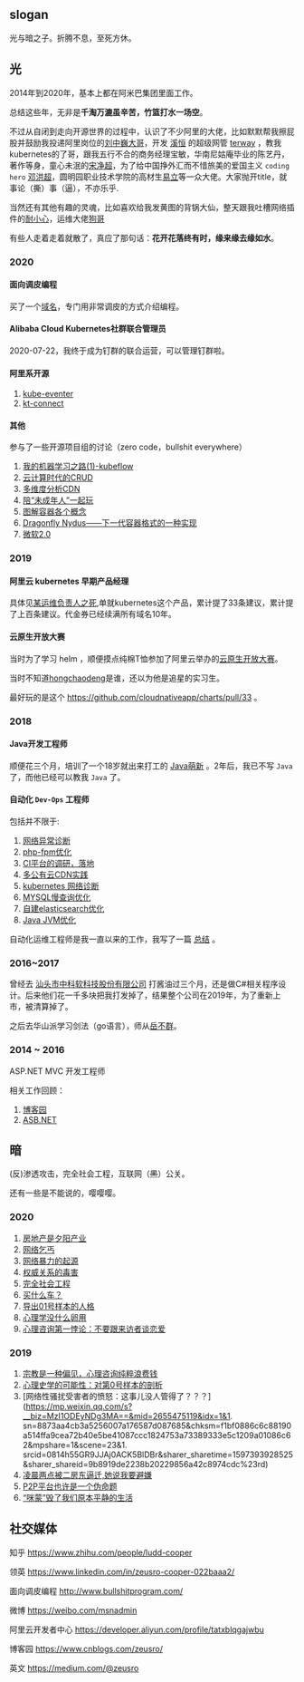 
## slogan

光与暗之子。折腾不息，至死方休。

## 光

2014年到2020年，基本上都在阿米巴集团里面工作。

总结这些年，无非是**千淘万漉虽辛苦，竹篮打水一场空**。

不过从自闭到走向开源世界的过程中，认识了不少阿里的大佬，比如默默帮我擦屁股并鼓励我投递阿里岗位的[刘中巍大哥](https://github.com/ringtail)，开发 [溪恒](https://github.com/AliyunContainerService/terway) 的超级网管 [terway](https://github.com/BSWANG) ，教我kubernetes的了哥，跟我五行不合的商务经理宝敏，华南尼姑庵毕业的陈艺丹，著作等身，童心未泯的[宋净超](https://github.com/rootsongjc)，为了给中国挣外汇而不惜旅美的爱国主义 `coding hero` [邓洪超](https://github.com/hongchaodeng)，圆明园职业技术学院的高材生[易立](https://www.linkedin.com/in/li-yi-7427b5/?originalSubdomain=cn)等一众大佬。大家抛开title，就事论（撕）事（逼），不亦乐乎.

当然还有其他有趣的灵魂，比如喜欢给我发黄图的背锅大仙，整天跟我吐槽网络插件的[耐小心](https://github.com/qiqizjl)，运维大佬[狗哥](https://github.com/sunny0826)

有些人走着走着就散了，真应了那句话：**花开花落终有时，缘来缘去缘如水**。

### 2020

#### 面向调皮编程

买了一个[域名](http://www.bullshitprogram.com/)，专门用非常调皮的方式介绍编程。

#### Alibaba Cloud Kubernetes社群联合管理员

2020-07-22，我终于成为钉群的联合运营，可以管理钉群啦。

#### 阿里系开源

1. [kube-eventer](https://github.com/AliyunContainerService/kube-eventer)
1. [kt-connect](https://github.com/zeusro/kt-connect)

#### 其他

参与了一些开源项目组的讨论（zero code，bullshit everywhere）

1. [我的机器学习之路(1)-kubeflow](https://zhuanlan.zhihu.com/p/78595556)
1. [云计算时代的CRUD](https://zhuanlan.zhihu.com/p/143005015)
1. [多维度分析CDN](https://zhuanlan.zhihu.com/p/142787755)
1. [陪“未成年人”一起玩](https://zhuanlan.zhihu.com/p/163800056)
1. [图解容器各个概念](https://developer.aliyun.com/article/770150)
1. [Dragonfly Nydus——下一代容器格式的一种实现](https://developer.aliyun.com/article/769558)
1. [微软2.0](http://www.zeusro.com/2020/08/07/fuck-microsoft/)

### 2019

#### 阿里云 kubernetes 早期产品经理

具体见[某运维负责人之死](https://developer.aliyun.com/article/765447),单就kubernetes这个产品，累计提了33条建议，累计提了上百条建议。代金券已经续满所有域名10年。

#### 云原生开放大赛

当时为了学习 helm ，顺便摸点纯棉T恤参加了阿里云举办的[云原生开放大赛](https://github.com/cloudnativeapp/charts/pulls?q=is%3Apr+author%3Azeusro+is%3Aclosed)。

当时不知道[hongchaodeng](https://github.com/hongchaodeng)是谁，还以为他是追星的实习生。

最好玩的是这个 https://github.com/cloudnativeapp/charts/pull/33 。

### 2018

#### Java开发工程师

顺便花三个月，培训了一个18岁就出来打工的 [Java萌新](https://github.com/liaozihong) 。2年后，我已不写 `Java` 了，而他已经可以教我 `Java` 了。

#### 自动化 `Dev-Ops` 工程师

包括并不限于:

1. [网络异常诊断](https://www.zeusro.com/2020/03/05/baidu-sb/)
1. [php-fpm优化](https://www.zeusro.com/2019/11/25/improve-php-fpm/)
1. [CI平台的调研，落地](http://www.zeusro.com/archive/?tag=CI)
1. [多公有云CDN实践](https://www.zeusro.com/2019/09/20/cdn-pickup/)
1. [kubernetes 网络诊断](https://www.zeusro.com/2019/05/11/kubernetes-timeout/)
1. [MYSQL慢查询优化](https://www.zeusro.com/2019/03/14/mysql-solve-slow-query/)
1. [自建elasticsearch优化](https://www.zeusro.com/2018/12/26/improve-elasticsearch/)
1. [Java JVM优化](https://www.zeusro.com/2018/06/21/jvm/)

自动化运维工程师是我一直以来的工作，我写了一篇 [总结](http://www.zeusro.com/2020/04/09/my-road-of-devops/) 。

### 2016~2017

曾经去
[汕头市中科软科技股份有限公司](https://mp.weixin.qq.com/s?__biz=MzI1ODEyNDg3MA==&mid=2655475524&idx=1&sn=09b92935059916521ec89532697d2d17&chksm=f1bf0a6dc6c8837bd4d998d5a1140601aabfaa026ca5db98db92ccdde55555ac8f75fe4bccec&mpshare=1&scene=23&srcid=0814ytFF5GIc4GB7OpPHhplK&sharer_sharetime=1597407153060&sharer_shareid=9b8919de2238b20229856a42c8974cdc#rd)
打酱油过三个月，还是做C#相关程序设计。后来他们花一千多块把我打发掉了，结果整个公司在2019年，为了重新上市，被清算掉了。

之后去华山派学习剑法（go语言），师从[岳不群](http://mp.weixin.qq.com/s?__biz=MzI1ODEyNDg3MA==&mid=2655475621&idx=1&sn=44762063e90046f87c2baea882d72051&chksm=f1bf0a8cc6c8839a8fcd0dbfd7b1780ff377832121e8e6ae67fda7926a0aeded2b54159af1ec&mpshare=1&scene=23&srcid=0814f2V9cinoqoTgGkldIVpJ&sharer_sharetime=1597407527082&sharer_shareid=9b8919de2238b20229856a42c8974cdc#rd)。

### 2014 ~ 2016

ASP.NET MVC 开发工程师

相关工作回顾：
1. [博客园](https://www.cnblogs.com/zeusro/)
1. [ASB.NET](https://www.cnblogs.com/zeusro/category/678946.html)

## 暗

(反)渗透攻击，完全社会工程，互联网（~~黑~~）公关。

还有一些是不能说的，嘤嘤嘤。

### 2020

1. [房地产是夕阳产业](https://zhuanlan.zhihu.com/p/163316025)
1. [网络乞丐](https://zhuanlan.zhihu.com/p/148830089)
1. [网络暴力的起源](https://zhuanlan.zhihu.com/p/146832634)
1. [权威关系的毒害](https://zhuanlan.zhihu.com/p/143016953)
1. [完全社会工程](https://zhuanlan.zhihu.com/p/137793770)
1. [买什么车？](https://zhuanlan.zhihu.com/p/129063622)
1. [导出01号样本的人格](https://zhuanlan.zhihu.com/p/126720445)
1. [心理学没什么卵用](https://zhuanlan.zhihu.com/p/123869218)
1. [心理咨询第一悖论：不要跟来访者谈恋爱](https://zhuanlan.zhihu.com/p/125131016)

### 2019

1. [宗教是一种偏见，心理咨询纯粹浪费钱](https://zhuanlan.zhihu.com/p/122786249)
1. [心理史学的可能性：对第0号样本的剖析](https://zhuanlan.zhihu.com/p/121600727)
1. [网络性骚扰受害者的愤怒：这事儿没人管得了？？？](https://mp.weixin.qq.com/s?__biz=MzI1ODEyNDg3MA==&mid=2655475119&idx=1&1. sn=8873aa4cb3a5256007a176587d087685&chksm=f1bf0886c6c88190a514ffa9cea72b40e5be41087ccc1824753a73389333e5c1209a01086c62&mpshare=1&scene=23&1. srcid=0814h55GR9JJAj0ACK5BlDBr&sharer_sharetime=1597393928525&sharer_shareid=9b8919de2238b20229856a42c8974cdc%23rd)
1. [凌晨两点被二房东逼迁,她说我要避嫌](https://zhuanlan.zhihu.com/p/73376042)
1. [P2P平台也许是一个伪命题](https://zhuanlan.zhihu.com/p/61550633)
1. [“咪蒙”毁了我们原本平静的生活](https://zhuanlan.zhihu.com/p/54323888)

## 社交媒体

知乎
https://www.zhihu.com/people/ludd-cooper

领英
https://www.linkedin.com/in/zeusro-cooper-022baaa2/

面向调皮编程
http://www.bullshitprogram.com/

微博
https://weibo.com/msnadmin

阿里云开发者中心
https://developer.aliyun.com/profile/tatxblqgajwbu

博客园
https://www.cnblogs.com/zeusro/

英文
https://medium.com/@zeusro